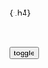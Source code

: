 ```tip
```

{:.h4}

<table id="tbc" style="white-space: pre-wrap">
</table>
<button onclick="toggleb()">toggle</button>
<pre id="prr" style="display: none">
<!-- 🍅<br>　<hr>🍑 -->

大学恋爱婚姻课受热捧 老师：老婆永远是对的
http://news.sohu.com/20131129/n391024482.shtml

一、老婆永远是对的;二、如果你觉得老婆错了，请参照第一条。”为何这么讲呢?洪老师分析道，家庭事务的“裁判”不是理性，而是感情，女性是“感情的动物

契诃夫凭人格发誓的语录，狠狠地讽刺了v人，揭露了v人丑陋一面
https://baijiahao.baidu.com/s?id=1682529733249589891&wfr=spider&for=pc

唯n子与小人为难养也，近之则不逊，远之则怨。

我们这个年代的n人，真的大部分都很物质，爱慕虚荣，喜欢盲目攀比，喜欢买买买，喜欢穿好看的、穿名牌的，

我凭人格发誓，我不懂这些女人！我就是不懂！她们怎么能成天价什么事也不干，光是混日子，生活的伴侣，却坐在那儿像个洋娃娃似的什么事也不干，专等机会跟丈夫吵架消愁解闷。

马克吐温说过，“巨大的财富对于一个不惯于掌握钱财的人，是一种毒害，它侵入他的品德的血肉和骨髓。

大仲马很讽刺n人的语录，仅24个字，让人读完，沉默良久
https://baijiahao.baidu.com/s?id=1689199164359202652&wfr=spider&for=pc

很多家庭，n人是从来不拿快递的；家务活，从来不干，生娃，从来不管娃。养宠物，从来不管宠物。都丢给了男人，男人成了奶爸还要称铲屎官，活成了家庭主妇，还被n人看不起，瞧不起。

凡是有关计谋的事情，n人的危险不知比男人要大多少倍。

我们这个年代的大多数男人都输给了n人，因为大多数n人，都是知道先顾好自己，一人吃饱全家不饿。而大多数男人却是自己舍不得吃，让老婆吃，自己舍不得穿，舍不得用，都让给老婆。

蒋方舟很讽刺女人的语录，让人读完心里不是滋味，很发人深省
https://baijiahao.baidu.com/s?id=1704818040671263552&wfr=spider&for=pc

n人最适宜的职业是看护和教育儿童，因为她们本身实际上就很幼稚，轻佻漂浮，目光短浅，一句话，她们的毕生实际就是一个大儿童——是儿童与严格意义上的成人的中间体。肥臀与短腿的n人是美好的，n人的美都与性冲动紧密相关。与其说v人是美丽的，还不如把她们描述为没有一点美感的性。

<!-- 🍅<br>　<hr>🍑 -->
</pre>

<script src="https://cdn.jsdelivr.net/npm/jquery@3.5.1/dist/jquery.min.js"></script>

<link rel="stylesheet" href="https://cdn.jsdelivr.net/gh/fancyapps/fancybox@3.5.7/dist/jquery.fancybox.min.css" />
<script src="https://cdn.jsdelivr.net/gh/fancyapps/fancybox@3.5.7/dist/jquery.fancybox.min.js"></script>

<script type="text/javascript">

setTimeout(function(){
  tbc.innerHTML = parseURL(prr.innerHTML);
},0);

var __urlRegex = /(\b(https?|ftp|file):\/\/[-A-Z0-9+&@#\/%?=~_|!:,.;]*[-A-Z0-9+&@#\/%=~_|])/ig;
var __imgRegex = /\.(?:jpe?g|gif|png)$/i;

function parseURL($string){

    var exp = __urlRegex;
    return $string.replace(exp,function(match){
            __imgRegex.lastIndex=0;
            if(__imgRegex.test(match)){
                return '<a data-fancybox="gallery" href="' + match.replace("/p=700", "")
                 + '"><img src="' + match.replace("/p=700", "")+'" width="64"></a>';
            }
            else{
                return '<a href="' + match + '" target="_blank">' + match + '</a>';
            }
        }
    );
}

function toggleb() {
  var x = document.getElementById("prr");
  if (x.style.display === "none") {
    x.style.display = "";
  } else {
    x.style.display = "none";
  }
}

</script>
